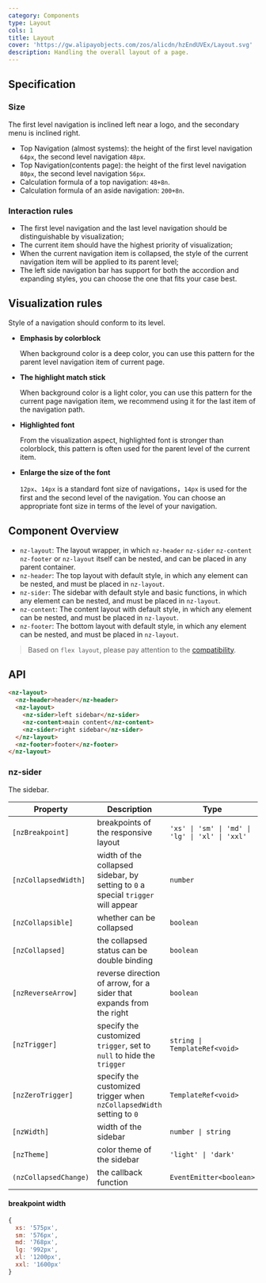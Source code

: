 ```yaml
---
category: Components
type: Layout
cols: 1
title: Layout
cover: 'https://gw.alipayobjects.com/zos/alicdn/hzEndUVEx/Layout.svg'
description: Handling the overall layout of a page.
---
```




## Specification

### Size

The first level navigation is inclined left near a logo, and the secondary menu is inclined right.

- Top Navigation (almost systems): the height of the first level navigation `64px`, the second level navigation `48px`.
- Top Navigation(contents page): the height of the first level navigation `80px`, the second level navigation `56px`.
- Calculation formula of a top navigation: `48+8n`.
- Calculation formula of an aside navigation: `200+8n`.

### Interaction rules

- The first level navigation and the last level navigation should be distinguishable by visualization;
- The current item should have the highest priority of visualization;
- When the current navigation item is collapsed, the style of the current navigation item will be applied to its parent level;
- The left side navigation bar has support for both the accordion and expanding styles, you can choose the one that fits your case best.

## Visualization rules

Style of a navigation should conform to its level.

- **Emphasis by colorblock**

  When background color is a deep color, you can use this pattern for the parent level navigation item of current page.

- **The highlight match stick**

  When background color is a light color, you can use this pattern for the current page navigation item, we recommend using it for the last item of the navigation path.

- **Highlighted font**

  From the visualization aspect, highlighted font is stronger than colorblock, this pattern is often used for the parent level of the current item.

- **Enlarge the size of the font**

  `12px`、`14px` is a standard font size of navigations，`14px` is used for the first and the second level of the navigation. You can choose an appropriate font size in terms of the level of your navigation.

## Component Overview

- `nz-layout`: The layout wrapper, in which `nz-header` `nz-sider` `nz-content` `nz-footer` or `nz-layout` itself can be nested, and can be placed in any parent container.
- `nz-header`: The top layout with default style, in which any element can be nested, and must be placed in `nz-layout`.
- `nz-sider`: The sidebar with default style and basic functions, in which any element can be nested, and must be placed in `nz-layout`.
- `nz-content`: The content layout with default style, in which any element can be nested, and must be placed in `nz-layout`.
- `nz-footer`: The bottom layout with default style, in which any element can be nested, and must be placed in `nz-layout`.

> Based on `flex layout`, please pay attention to the [compatibility](http://caniuse.com/#search=flex).

## API

```html
<nz-layout>
  <nz-header>header</nz-header>
  <nz-layout>
    <nz-sider>left sidebar</nz-sider>
    <nz-content>main content</nz-content>
    <nz-sider>right sidebar</nz-sider>
  </nz-layout>
  <nz-footer>footer</nz-footer>
</nz-layout>
```

### nz-sider

The sidebar.

| Property              | Description                                                                       | Type                                            | Default |
|-----------------------|-----------------------------------------------------------------------------------|-------------------------------------------------|---------|
| `[nzBreakpoint]`      | breakpoints of the responsive layout                                              | `'xs' \| 'sm' \| 'md' \| 'lg' \| 'xl' \| 'xxl'` | -       |
| `[nzCollapsedWidth]`  | width of the collapsed sidebar, by setting to `0` a special `trigger` will appear | `number`                                        | `64`    |
| `[nzCollapsible]`     | whether can be collapsed                                                          | `boolean`                                       | `false` |
| `[nzCollapsed]`       | the collapsed status can be double binding                                        | `boolean`                                       | `false` |
| `[nzReverseArrow]`    | reverse direction of arrow, for a sider that expands from the right               | `boolean`                                       | `false` |
| `[nzTrigger]`         | specify the customized `trigger`, set to `null` to hide the `trigger`             | `string \| TemplateRef<void>`                   | -       |
| `[nzZeroTrigger]`     | specify the customized trigger when `nzCollapsedWidth` setting to `0`             | `TemplateRef<void>`                             | -       |
| `[nzWidth]`           | width of the sidebar                                                              | `number \| string`                              | `200`   |
| `[nzTheme]`           | color theme of the sidebar                                                        | `'light' \| 'dark'`                             | `dark`  |
| `(nzCollapsedChange)` | the callback function                                                             | `EventEmitter<boolean>`                         | -       |

#### breakpoint width

```js
{
  xs: '575px',
  sm: '576px',
  md: '768px',
  lg: '992px',
  xl: '1200px',
  xxl: '1600px'
}
```
